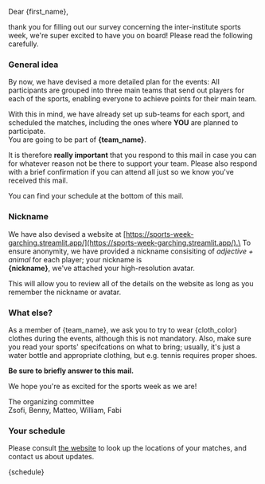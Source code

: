 Dear {first_name},

thank you for filling out our survey concerning the inter-institute sports week, we're super excited to have you on board!
Please read the following carefully.

### General idea

By now, we have devised a more detailed plan for the events:
All participants are grouped into three main teams that send out players for each of the sports, enabling everyone to achieve points for their main team.

With this in mind, we have already set up sub-teams for each sport, and scheduled the matches, including the ones where **YOU** are planned to participate.\
You are going to be part of **{team_name}**.

It is therefore **really important** that you respond to this mail in case you can for whatever reason not be there to support your team. Please also respond with a brief confirmation if you can attend all just so we know you've received this mail.

You can find your schedule at the bottom of this mail.

### Nickname

We have also devised a website at [https://sports-week-garching.streamlit.app/](https://sports-week-garching.streamlit.app/).\
To ensure anonymity, we have provided a nickname consisiting of *adjective + animal* for each player; your nickname is\
    **{nickname}**, we've attached your high-resolution avatar.

This will allow you to review all of the details on the website as long as you remember the nickname or avatar.

### What else?

As a member of {team_name}, we ask you to try to wear {cloth_color} clothes during the events, although this is not mandatory. Also, make sure you read your sports' specifcations on what to bring; usually, it's just a water bottle and appropriate clothing, but e.g. tennis requires proper shoes.

**Be sure to briefly answer to this mail.**

We hope you're as excited for the sports week as we are!

The organizing committee\
Zsofi, Benny, Matteo, William, Fabi

### Your schedule

Please consult [the website](https://sports-week-garching.streamlit.app/) to look up the locations of your matches, and contact us about updates.

{schedule}
